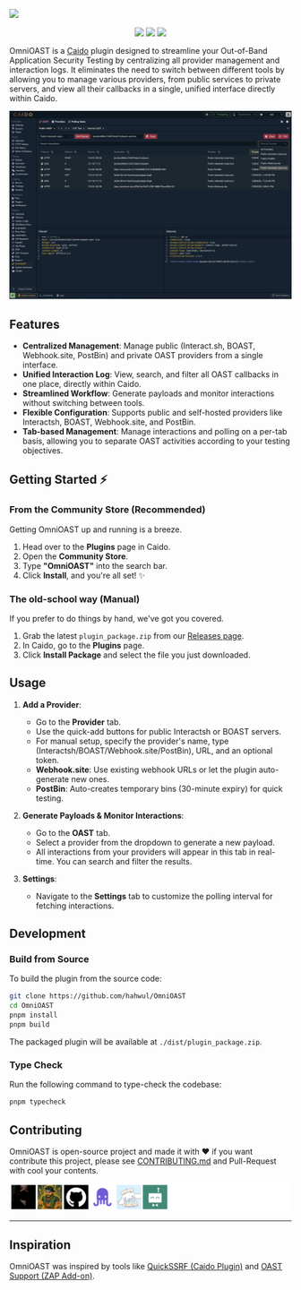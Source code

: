 ![](./images/omnioast-banner.jpg)

<p align="center">
<a href="https://github.com/hahwul/OmniOAST/blob/main/CONTRIBUTING.md">
<img src="https://img.shields.io/badge/CONTRIBUTIONS-WELCOME-221328?style=for-the-badge&labelColor=221328"></a>
<a href="https://github.com/hahwul/OmniOAST/releases">
<img src="https://img.shields.io/github/v/release/hahwul/OmniOAST?style=for-the-badge&color=221328&labelColor=221328&logo=web"></a>
<a href="https://caido.io">
<img src="https://img.shields.io/badge/Caido%20Plugin-221328?style=for-the-badge&logo=caido&logoColor=white"></a>
</p>

OmniOAST is a [Caido](https://caido.io) plugin designed to streamline your Out-of-Band Application Security Testing by centralizing all provider management and interaction logs. It eliminates the need to switch between different tools by allowing you to manage various providers, from public services to private servers, and view all their callbacks in a single, unified interface directly within Caido.

![Showcase](./images/showcase.jpg)

## Features

- **Centralized Management**: Manage public (Interact.sh, BOAST, Webhook.site, PostBin) and private OAST providers from a single interface.
- **Unified Interaction Log**: View, search, and filter all OAST callbacks in one place, directly within Caido.
- **Streamlined Workflow**: Generate payloads and monitor interactions without switching between tools.
- **Flexible Configuration**: Supports public and self-hosted providers like Interactsh, BOAST, Webhook.site, and PostBin.
- **Tab-based Management**: Manage interactions and polling on a per-tab basis, allowing you to separate OAST activities according to your testing objectives.

## Getting Started ⚡️

### From the Community Store (Recommended)

Getting OmniOAST up and running is a breeze.

1.  Head over to the **Plugins** page in Caido.
2.  Open the **Community Store**.
3.  Type **"OmniOAST"** into the search bar.
4.  Click **Install**, and you're all set! ✨

### The old-school way (Manual)

If you prefer to do things by hand, we've got you covered.

1.  Grab the latest `plugin_package.zip` from our [Releases page](https://github.com/hahwul/OmniOAST/releases).
2.  In Caido, go to the **Plugins** page.
3.  Click **Install Package** and select the file you just downloaded.

## Usage

1.  **Add a Provider**:
    - Go to the **Provider** tab.
    - Use the quick-add buttons for public Interactsh or BOAST servers.
    - For manual setup, specify the provider's name, type (Interactsh/BOAST/Webhook.site/PostBin), URL, and an optional token.
    - **Webhook.site**: Use existing webhook URLs or let the plugin auto-generate new ones.
    - **PostBin**: Auto-creates temporary bins (30-minute expiry) for quick testing.

2.  **Generate Payloads & Monitor Interactions**:
    - Go to the **OAST** tab.
    - Select a provider from the dropdown to generate a new payload.
    - All interactions from your providers will appear in this tab in real-time. You can search and filter the results.

3.  **Settings**:
    - Navigate to the **Settings** tab to customize the polling interval for fetching interactions.

## Development

### Build from Source

To build the plugin from the source code:

```bash
git clone https://github.com/hahwul/OmniOAST
cd OmniOAST
pnpm install
pnpm build
```

The packaged plugin will be available at `./dist/plugin_package.zip`.

### Type Check

Run the following command to type-check the codebase:

```bash
pnpm typecheck
```

## Contributing

OmniOAST is open-source project and made it with ❤️ if you want contribute this project, please see [CONTRIBUTING.md](./CONTRIBUTING.md) and Pull-Request with cool your contents.

![](images/CONTRIBUTORS.svg)

---

## Inspiration

OmniOAST was inspired by tools like [QuickSSRF (Caido Plugin)](https://github.com/caido-community/quickssrf) and [OAST Support (ZAP Add-on)](https://www.zaproxy.org/docs/desktop/addons/oast-support/).
